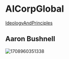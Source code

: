 # AICorpGlobal

[IdeologyAndPrinciples](./IdeologyAndPrinciples/readme.md)

## Aaron Bushnell


![1708960351338](https://github.com/AICorpGlobal/AICorpGlobal/assets/8478849/49d2c327-fddb-4f14-854d-6d7d0a6190c3)
